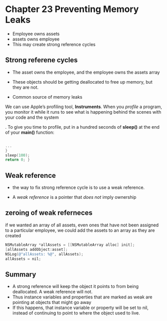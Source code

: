 # Chapter 23 Preventing Memory Leaks

-   Employee owns assets 
-   assets owns employee
-   This may create strong reference cycles



## Strong referene cycles

-   The asset owns the employee,  and the employee owns the assets array

-   These objects should be getting deallocated to free up memory, but they are not.

-   Common source of memory leaks

We can use  Apple’s profiling tool, **Instruments**. When you *profile* a program, you monitor it while it runs to see what is happening behind the scenes with your code and the system

. To give you time to profile, put in a hundred seconds of **sleep()** at the end of your **main()** function:

```objective-c

...
}
sleep(100);
return 0; }
```



## Weak reference

-   the way to fix strong reference cycle is to use a weak reference.

-    A *weak reference* is a pointer that *does not* imply ownership



## zeroing of weak referneces

if we wanted an array of all assets, even ones that have not been assigned to a particular employee, we could add the assets to an array as they are created

```objective-c
NSMutableArray *allAssets = [[NSMutableArray alloc] init];
[allAssets addObject:asset];
NSLog(@"allAssets: %@", allAssets);
allAssets = nil;
```



## Summary

-   A strong reference will keep the object it points to from being deallocated. A weak reference will not. 
-   Thus instance variables and properties that are marked as weak are pointing at objects that might go away
-   If this happens, that instance variable or property will be set to nil, instead of continuing to point to where the object used to live.
